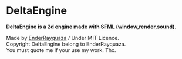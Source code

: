DeltaEngine
===========
__DeltaEngine is a 2d engine made with [SFML](sfml-dev.org "SFML") (window,render,sound).__

Made by [EnderRayquaza](https://github.com/EnderRayquaza, "My Github") / Under MIT Licence. <br/>
Copyright DeltaEngine belong to EnderRayquaza. <br/>
You must quote me if your use my work. Thx. <br/>
